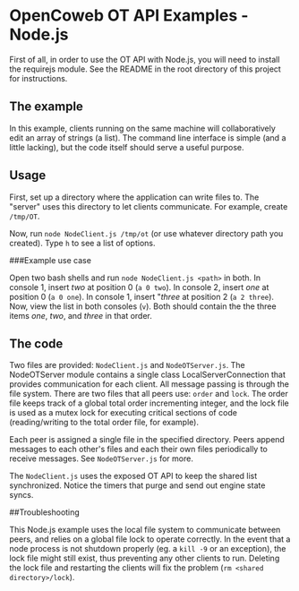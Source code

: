 
# OpenCoweb OT API Examples - Node.js

First of all, in order to use the OT API with Node.js, you will need to install
the requirejs module. See the README in the root directory of this project for
instructions.

## The example

In this example, clients running on the same machine will collaboratively edit
an array of strings (a list). The command line interface is simple (and a little
lacking), but the code itself should serve a useful purpose.

## Usage

First, set up a directory where the application can write files to. The "server" 
uses this directory to let clients communicate. For example, create `/tmp/OT`.

Now, run `node NodeClient.js /tmp/ot` (or use whatever directory path you
created). Type `h` to see a list of options.

###Example use case

Open two bash shells and run `node NodeClient.js <path>` in both. In console 1,
insert *two* at position 0 (`a 0 two`). In console 2, insert *one* at position
0 (`a 0 one`). In console 1, insert "*three* at position 2 (`a 2 three`). Now,
view the list in both consoles (`v`). Both should contain the the three items
*one*, *two*, and *three* in that order.

## The code

Two files are provided: `NodeClient.js` and `NodeOTServer.js`. The NodeOTServer
module contains a single class LocalServerConnection that provides communication
for each client. All message passing is through the file system. There are two
files that all peers use: `order` and `lock`. The order file keeps track of a
global total order incrementing integer, and the lock file is used as a mutex
lock for executing critical sections of code (reading/writing to the total order
file, for example).

Each peer is assigned a single file in the specified directory. Peers append
messages to each other's files and each their own files periodically to receive
messages. See `NodeOTServer.js` for more.

The `NodeClient.js` uses the exposed OT API to keep the shared list
synchronized. Notice the timers that purge and send out engine state syncs.

##Troubleshooting

This Node.js example uses the local file system to communicate between peers,
and relies on a global file lock to operate correctly. In the event that a node
process is not shutdown properly (eg. a `kill -9` or an exception), the lock
file might still exist, thus preventing any other clients to run. Deleting the
lock file and restarting the clients will fix the problem
(`rm <shared directory>/lock`).

